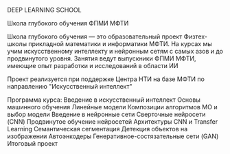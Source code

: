 DEEP LEARNING SCHOOL

Школа глубокого обучения ФПМИ МФТИ

Школа глубокого обучения — это образовательный проект Физтех-школы прикладной математики и информатики МФТИ. На курсах мы учим искусственному интеллекту и нейронным сетям с самых азов и до продвинутого уровня. Занятия ведут выпускники ФПМИ МФТИ, имеющие опыт разработки и исследований в области ИИ


Проект реализуется при поддержке Центра НТИ на базе МФТИ по направлению "Искусственный интеллект"

Программа курса:
Введение в искусственный интеллект
Основы машинного обучения
Линейные модели
Композиции алгоритмов МО и выбор модели
Введение в нейронные сети
Сверточные нейросети (CNN)
Продвинутое обучение нейросетей
Архитектуры CNN и Transfer Learning
Семантическая сегментация
Детекция объектов на изображении
Автоэнкодеры
Генеративное-состязательные сети (GAN)
Итоговый проект
